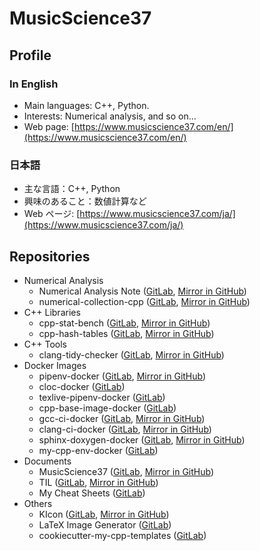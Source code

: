 # MusicScience37

## Profile

### In English

- Main languages: C++, Python.
- Interests: Numerical analysis, and so on...
- Web page: [https://www.musicscience37.com/en/](https://www.musicscience37.com/en/)

### 日本語

- 主な言語：C++, Python
- 興味のあること：数値計算など
- Web ページ: [https://www.musicscience37.com/ja/](https://www.musicscience37.com/ja/)

## Repositories

- Numerical Analysis
  - Numerical Analysis Note ([GitLab](https://gitlab.com/MusicScience37Projects/numerical-analysis/numerical-analysis-note), [Mirror in GitHub](https://github.com/MusicScience37/numerical-analysis-note))
  - numerical-collection-cpp ([GitLab](https://gitlab.com/MusicScience37Projects/numerical-analysis/numerical-collection-cpp), [Mirror in GitHub](https://github.com/MusicScience37/numerical-collection-cpp))
- C++ Libraries
  - cpp-stat-bench ([GitLab](https://gitlab.com/MusicScience37Projects/utility-libraries/cpp-stat-bench), [Mirror in GitHub](https://github.com/MusicScience37/cpp-stat-bench))
  - cpp-hash-tables ([GitLab](https://gitlab.com/MusicScience37Projects/utility-libraries/cpp-hash-tables), [Mirror in GitHub](https://github.com/MusicScience37/cpp-hash-tables))
- C++ Tools
  - clang-tidy-checker ([GitLab](https://gitlab.com/MusicScience37Projects/tools/clang-tidy-checker), [Mirror in GitHub](https://github.com/MusicScience37/clang-tidy-checker))
- Docker Images
  - pipenv-docker ([GitLab](https://gitlab.com/MusicScience37Projects/docker/pipenv-docker), [Mirror in GitHub](https://github.com/MusicScience37/pipenv-docker))
  - cloc-docker ([GitLab](https://gitlab.com/MusicScience37Projects/docker/cloc-docker))
  - texlive-pipenv-docker ([GitLab](https://gitlab.com/MusicScience37Projects/docker/texlive-pipenv-docker))
  - cpp-base-image-docker ([GitLab](https://gitlab.com/MusicScience37Projects/docker/cpp-base-image-docker))
  - gcc-ci-docker ([GitLab](https://gitlab.com/MusicScience37Projects/docker/gcc-ci-docker), [Mirror in GitHub](https://github.com/MusicScience37/gcc-ci-docker))
  - clang-ci-docker ([GitLab](https://gitlab.com/MusicScience37Projects/docker/clang-ci-docker), [Mirror in GitHub](https://github.com/MusicScience37/clang-ci-docker))
  - sphinx-doxygen-docker ([GitLab](https://gitlab.com/MusicScience37Projects/docker/sphinx-doxygen-docker), [Mirror in GitHub](https://github.com/MusicScience37/sphinx-doxygen-docker))
  - my-cpp-env-docker ([GitLab](https://gitlab.com/MusicScience37Projects/docker/my-cpp-env-docker))
- Documents
  - MusicScience37 ([GitLab](https://gitlab.com/MusicScience37/MusicScience37), [Mirror in GitHub](https://github.com/MusicScience37/MusicScience37))
  - TIL ([GitLab](https://gitlab.com/MusicScience37/til), [Mirror in GitHub](https://github.com/MusicScience37/TIL))
  - My Cheat Sheets ([GitLab](https://gitlab.com/MusicScience37/my-cheat-sheets))
- Others
  - KIcon ([GitLab](https://gitlab.com/MusicScience37/kicon), [Mirror in GitHub](https://github.com/MusicScience37/KIcon))
  - LaTeX Image Generator ([GitLab](https://gitlab.com/MusicScience37Projects/tools/latex-image-generator))
  - cookiecutter-my-cpp-templates ([GitLab](https://gitlab.com/MusicScience37Projects/templates/cookiecutter-my-cpp-templates))
